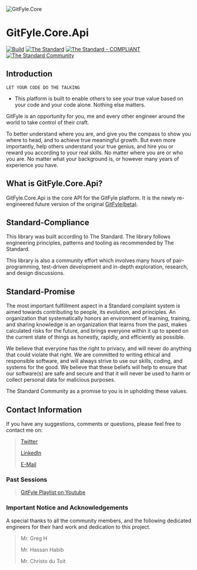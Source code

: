 ![GitFyle.Core](https://raw.githubusercontent.com/The-Standard-Organization/GitFyle.Core.Api/main/Resources/Images/gitfyle-gitlogo.png)

# GitFyle.Core.Api

[![Build](https://github.com/The-Standard-Organization/GitFyle.Core.Api/actions/workflows/build.yml/badge.svg)](https://github.com/The-Standard-Organization/GitFyle.Core.Api/actions/workflows/build.yml)
[![The Standard](https://img.shields.io/github/v/release/hassanhabib/The-Standard?filter=v2.10.2&style=default&label=Standard%20Version&color=2ea44f)](https://github.com/hassanhabib/The-Standard)
[![The Standard - COMPLIANT](https://img.shields.io/badge/The_Standard-COMPLIANT-2ea44f)](https://github.com/hassanhabib/The-Standard)
[![The Standard Community](https://img.shields.io/discord/934130100008538142?color=%237289da&label=The%20Standard%20Community&logo=Discord)](https://discord.gg/vdPZ7hS52X)

## Introduction
`LET YOUR CODE DO THE TALKING`

- This platform is built to enable others to see your true value based on your code and your code alone. Nothing else matters.

GitFyle is an opportunity for you, me and every other engineer around the world to take control of their craft.

To better understand where you are, and give you the compass to show you where to head, and to achieve true meaningful growth. But even more importantly,
help others understand your true genius, and hire you or reward you according to your real skills. No matter where you are or who you are. 
No matter what your background is, or however many years of experience you have.

## What is GitFyle.Core.Api?
GitFyle.Core.Api is the core API for the GitFyle platform. It is the newly re-engineered future version of the original [GitFyle(beta)](https://gitfyle.com/about). 

## Standard-Compliance
This library was built according to The Standard. The library follows engineering principles, patterns and tooling as recommended by The Standard.

This library is also a community effort which involves many hours of pair-programming, test-driven development and in-depth exploration, research, and design discussions.

## Standard-Promise
The most important fulfillment aspect in a Standard complaint system is aimed towards contributing to people, its evolution, and principles.
An organization that systematically honors an environment of learning, training, and sharing knowledge is an organization that learns from the past, makes calculated risks for the future, 
and brings everyone within it up to speed on the current state of things as honestly, rapidly, and efficiently as possible. 
 
We believe that everyone has the right to privacy, and will never do anything that could violate that right.
We are committed to writing ethical and responsible software, and will always strive to use our skills, coding, and systems for the good.
We believe that these beliefs will help to ensure that our software(s) are safe and secure and that it will never be used to harm or collect personal data for malicious purposes.
 
The Standard Community as a promise to you is in upholding these values.

## Contact Information

If you have any suggestions, comments or questions, please feel free to contact me on:

>[Twitter](https://twitter.com/hassanrezkhabib)
>
>[LinkedIn](https://www.linkedin.com/in/hassanrezkhabib/)
>
>[E-Mail](mailto:hassanhabib@live.com)

### Past Sessions

>[GitFyle Playlist on Youtube](https://www.youtube.com/watch?v=NO8q0DB2Zts&list=PLan3SCnsISTR0L6WLRwErUVoLhbCDwJq8&pp=iAQB)


### Important Notice and Acknowledgements
A special thanks to all the community members, and the following dedicated engineers for their hard work and dedication to this project.
> Mr. Greg H
>
>Mr. Hassan Habib
>
>Mr. Christo du Toit

